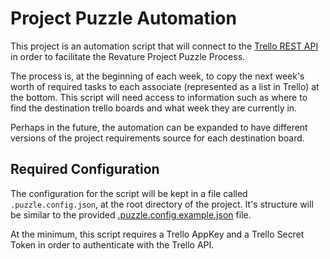 # Project Puzzle Automation

This project is an automation script that will connect to the [Trello REST API](https://developer.atlassian.com/cloud/trello/rest/api-group-actions/) in order to facilitate the Revature Project Puzzle Process.

The process is, at the beginning of each week, to copy the next week's worth of required tasks to each associate (represented as a list in Trello) at the bottom. This script will need access to information such as where to find the destination trello boards and what week they are currently in.

Perhaps in the future, the automation can be expanded to have different versions of the project requirements source for each destination board.

## Required Configuration

The configuration for the script will be kept in a file called `.puzzle.config.json`, at the root directory of the project. It's structure will be similar to the provided [.puzzle.config.example.json](.puzzle.config.example.json) file.

At the minimum, this script requires a Trello AppKey and a Trello Secret Token in order to authenticate with the Trello API.